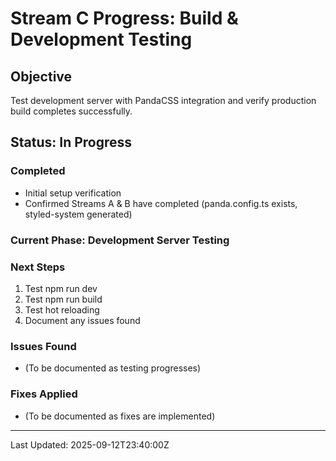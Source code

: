 # Stream C Progress: Build & Development Testing

## Objective
Test development server with PandaCSS integration and verify production build completes successfully.

## Status: In Progress

### Completed
- Initial setup verification
- Confirmed Streams A & B have completed (panda.config.ts exists, styled-system generated)

### Current Phase: Development Server Testing

### Next Steps
1. Test npm run dev
2. Test npm run build  
3. Test hot reloading
4. Document any issues found

### Issues Found
- (To be documented as testing progresses)

### Fixes Applied  
- (To be documented as fixes are implemented)

---
Last Updated: 2025-09-12T23:40:00Z
